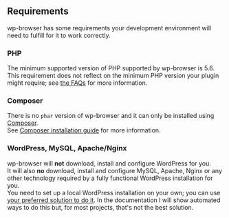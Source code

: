 ## Requirements
wp-browser has some requirements your development environment will need to fulfill for it to work correctly.  

### PHP
The minimum supported version of PHP supported by wp-browser is 5.6.  
This requirement does not reflect on the minimum PHP version your plugin might require; see [the FAQs](faq.md/#is-codeception-wp-browser-php-5-2-compatible) for more information.

### Composer
There is no `phar` version of wp-browser and it can only be installed using [Composer](https://getcomposer.org/).  
See [Composer installation guide](https://getcomposer.org/doc/00-intro.md#installation-linux-unix-macos) for more information.

### WordPress, MySQL, Apache/Nginx
wp-browser will **not** download, install and configure WordPress for you.  
It will also **no** download, install and configure MySQL, Apache, Nginx or any other technology required by a fully functional WordPress installation for you.  
You need to set up a local WordPress installation on your own; you can use [your preferred solution to do it](faq.md/$do-i-need-to-use-a-specific-local-development-environment-to-use-wp-browser).
In the documentation I will show automated ways to do this but, for most projects, that's not the best solution.
